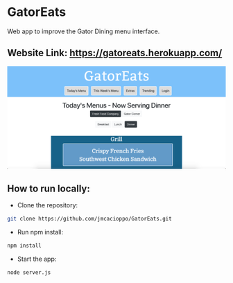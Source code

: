 # GatorEats
Web app to improve the Gator Dining menu interface.

## Website Link: https://gatoreats.herokuapp.com/

![home-page](https://github.com/jmcacioppo/GatorEats/blob/master/img/today-menu.png)


## How to run locally:
- Clone the repository:
```bash
git clone https://github.com/jmcacioppo/GatorEats.git
```
- Run npm install:
```bash
npm install
```
- Start the app:
```bash
node server.js
```
